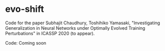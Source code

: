 # evo-shift
Code for the paper Subhajit Chaudhury, Toshihiko Yamasaki, "Investigating Generalization in Neural Networks under Optimally Evolved Training Perturbations" in ICASSP 2020 (to appear).

Code: Coming soon


